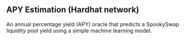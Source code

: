 ## APY Estimation (Hardhat network)

An annual percentage yield (APY) oracle that predicts a SpookySwap liquidity pool yield using a simple machine learning model.